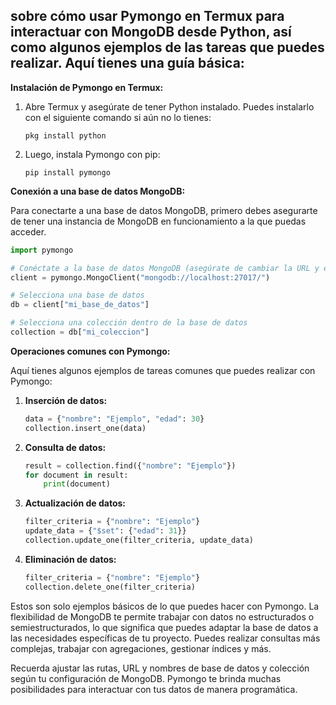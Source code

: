 ## sobre cómo usar Pymongo en Termux para interactuar con MongoDB desde Python, así como algunos ejemplos de las tareas que puedes realizar. Aquí tienes una guía básica:

**Instalación de Pymongo en Termux:**

1. Abre Termux y asegúrate de tener Python instalado. Puedes instalarlo con el siguiente comando si aún no lo tienes:

   ```
   pkg install python
   ```

2. Luego, instala Pymongo con pip:

   ```
   pip install pymongo
   ```

**Conexión a una base de datos MongoDB:**

Para conectarte a una base de datos MongoDB, primero debes asegurarte de tener una instancia de MongoDB en funcionamiento a la que puedas acceder.

```python
import pymongo

# Conéctate a la base de datos MongoDB (asegúrate de cambiar la URL y el puerto según tu configuración)
client = pymongo.MongoClient("mongodb://localhost:27017/")

# Selecciona una base de datos
db = client["mi_base_de_datos"]

# Selecciona una colección dentro de la base de datos
collection = db["mi_coleccion"]
```

**Operaciones comunes con Pymongo:**

Aquí tienes algunos ejemplos de tareas comunes que puedes realizar con Pymongo:

1. **Inserción de datos:**

   ```python
   data = {"nombre": "Ejemplo", "edad": 30}
   collection.insert_one(data)
   ```

2. **Consulta de datos:**

   ```python
   result = collection.find({"nombre": "Ejemplo"})
   for document in result:
       print(document)
   ```

3. **Actualización de datos:**

   ```python
   filter_criteria = {"nombre": "Ejemplo"}
   update_data = {"$set": {"edad": 31}}
   collection.update_one(filter_criteria, update_data)
   ```

4. **Eliminación de datos:**

   ```python
   filter_criteria = {"nombre": "Ejemplo"}
   collection.delete_one(filter_criteria)
   ```

Estos son solo ejemplos básicos de lo que puedes hacer con Pymongo. La flexibilidad de MongoDB te permite trabajar con datos no estructurados o semiestructurados, lo que significa que puedes adaptar la base de datos a las necesidades específicas de tu proyecto. Puedes realizar consultas más complejas, trabajar con agregaciones, gestionar índices y más.

Recuerda ajustar las rutas, URL y nombres de base de datos y colección según tu configuración de MongoDB. Pymongo te brinda muchas posibilidades para interactuar con tus datos de manera programática.
